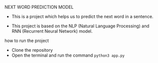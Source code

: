  NEXT WORD PREDICTION MODEL
* This is a project which helps us to predict the next word in a sentence.

* This project is based on the NLP (Natural Language Processing) and RNN (Recurrent Neural Network) model.

how to run the project
* Clone the repository
* Open the terminal and run the command `python3 app.py`

